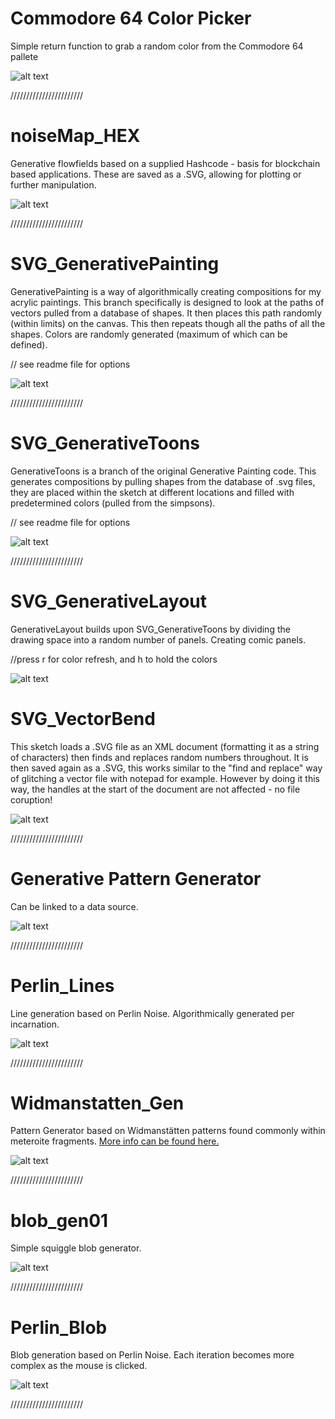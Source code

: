 Commodore 64 Color Picker
======
Simple return function to grab a random color from the Commodore 64 pallete 

![alt text](https://github.com/badalmer/Generative-Painting/blob/main/Commodore%2064/2022_Comm64_Colors.png)

///////////////////////

noiseMap_HEX
======
Generative flowfields based on a supplied Hashcode - basis for blockchain based applications. These are saved as a .SVG, allowing for plotting or further manipulation.

![alt text](https://github.com/badalmer/Generative-Painting/blob/main/noiseMap_HEX/hex-example.png)

///////////////////////

SVG_GenerativePainting
======
GenerativePainting is a way of algorithmically creating compositions for my acrylic paintings. This branch specifically is designed to look at the paths of vectors pulled from a database of shapes. It then places this path randomly (within limits) on the canvas. This then repeats though all the paths of all the shapes. Colors are randomly generated (maximum of which can be defined).

// see readme file for options

![alt text](https://github.com/badalmer/Generative-Painting/blob/main/SVG_Generative/example.PNG)

///////////////////////

SVG_GenerativeToons
======
GenerativeToons is a branch of the original Generative Painting code. This generates compositions by pulling shapes from the database of .svg files, they are placed within the sketch at different locations and filled with predetermined colors (pulled from the simpsons).

// see readme file for options 

![alt text](https://github.com/badalmer/Generative-Painting/blob/main/SVG_GenerativeToons/example.PNG)

///////////////////////

SVG_GenerativeLayout
======
GenerativeLayout builds upon SVG_GenerativeToons by dividing the drawing space into a random number of panels. Creating comic panels. 

//press r for color refresh, and h to hold the colors

![alt text](https://github.com/badalmer/Generative-Painting/blob/main/SVG_GenerativeLayout/layout-000006.png)

SVG_VectorBend
======
This sketch loads a .SVG file as an XML document (formatting it as a string of characters) then finds and replaces random numbers throughout. It is then saved again as a .SVG, this works similar to the "find and replace" way of glitching a vector file with notepad for example. However by doing it this way, the handles at the start of the document are not affected - no file coruption!

![alt text](https://github.com/badalmer/Generative-Painting/blob/main/SVG_VectorBend/example.png)

///////////////////////

Generative Pattern Generator
======
Can be linked to a data source.

![alt text](https://github.com/badalmer/Generative-Painting/blob/main/Gen_Lines_02/2021_cross003.png)

///////////////////////

Perlin_Lines
======
Line generation based on Perlin Noise. Algorithmically generated per incarnation.

![alt text](https://github.com/badalmer/Generative-Painting/blob/main/Perlin_Lines/example.PNG)

///////////////////////

Widmanstatten_Gen
======
Pattern Generator based on Widmanstätten patterns found commonly within meteroite fragments. [More info can be found here.](https://en.wikipedia.org/wiki/Widmanst%C3%A4tten_pattern)

![alt text](https://github.com/badalmer/Generative-Painting/blob/main/Widmanstatten_Gen/example-01.png)

///////////////////////

blob_gen01
======
Simple squiggle blob generator. 

![alt text](https://github.com/badalmer/Generative-Painting/blob/main/blob_gen01/example-01.png)

///////////////////////

Perlin_Blob
======
Blob generation based on Perlin Noise. Each iteration becomes more complex as the mouse is clicked.

![alt text](https://github.com/badalmer/Generative-Painting/blob/main/perlin_blob/example.PNG)

///////////////////////
